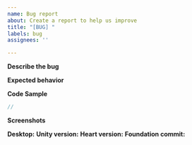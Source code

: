 ```yaml
---
name: Bug report
about: Create a report to help us improve
title: "[BUG] "
labels: bug
assignees: ''

---
```


**Describe the bug**
<!-- A clear and concise description of what the bug is. -->

**Expected behavior**
<!-- A clear and concise description of what you expected to happen. -->

**Code Sample**
<!-- If applicable, add code sample to help explain your problem. -->
```csharp
// 
```

**Screenshots**
<!-- If applicable, add screenshots to help explain your problem. -->

**Desktop:** <!-- e.g. Windows 11 -->
**Unity version:** <!-- e.g. 2022.3.8f1 -->
**Heart version:** <!-- e.g. 2.1.9 -->
**Foundation commit:** <!-- e.g. 9cf897a -->
